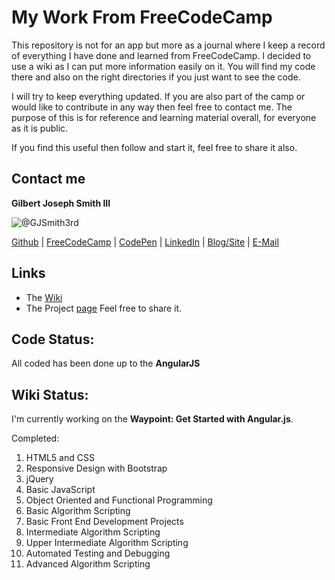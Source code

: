 # My Work From FreeCodeCamp
This repository is not for an app but more as a journal where I keep a record of everything I have done and learned from FreeCodeCamp. I decided to use a wiki as I can put more information easily on it. You will find my code there and also on the right directories if you just want to see the code.

I will try to keep everything updated. If you are also part of the camp or would like to contribute in any way then feel free to contact me. The purpose of this is for reference and learning material overall, for everyone as it is public.

If you find this useful then follow and start it, feel free to share it also.

## Contact me
**Gilbert Joseph Smith III**

![@GJSmith3rd](https://avatars0.githubusercontent.com/gjsmith3rd?&s=128)

[Github](https://github.com/GJSmith3rd) | [FreeCodeCamp](http://www.freecodecamp.com/GJSmith3rd) |  [CodePen](http://codepen.io/GJSmith3rd/) | [LinkedIn](https://www.linkedin.com/in/GJSmith3rd) | [Blog/Site](smith3rd.github.io) | [E-Mail](mailto:contact@mobileCreature.com)

## Links
- The [Wiki](https://github.com/Rafase282/My-FreeCodeCamp-Code/wiki)
- The Project [page](http://rafase282.github.io/My-FreeCodeCamp-Code) Feel free to share it.

## Code Status:
All coded has been done up to the **AngularJS**

## Wiki Status:
I'm currently working on the **Waypoint: Get Started with Angular.js**.

Completed:
1. HTML5 and CSS
2. Responsive Design with Bootstrap
3. jQuery
4. Basic JavaScript
5. Object Oriented and Functional Programming
6. Basic Algorithm Scripting
7. Basic Front End Development Projects
8. Intermediate Algorithm Scripting
9. Upper Intermediate Algorithm Scripting
10. Automated Testing and Debugging
11. Advanced Algorithm Scripting
